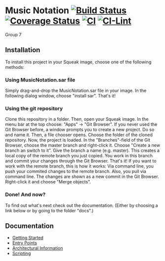 

# Music Notation [![Build Status](https://travis-ci.org/hpi-swa-teaching/MusicNotation.svg)](https://travis-ci.org/hpi-swa-teaching/MusicNotation) [![Coverage Status](https://coveralls.io/repos/github/hpi-swa-teaching/MusicNotation/badge.svg?branch=development)](https://coveralls.io/github/hpi-swa-teaching/MusicNotation?branch=development) [![CI](https://github.com/hpi-swa-teaching/MusicNotation/actions/workflows/main.yml/badge.svg?branch=development)](https://github.com/hpi-swa-teaching/MusicNotation/actions/workflows/main.yml) [![CI-Lint](https://github.com/hpi-swa-teaching/MusicNotation/actions/workflows/ci-linter.yml/badge.svg?branch=development)](https://github.com/hpi-swa-teaching/MusicNotation/actions/workflows/ci-linter.yml)

Group 7

## Installation

To install this project in your Squeak image, choose one of the following methods:

### Using MusicNotation.sar file

Simply drag-and-drop the MusicNotation.sar file in your image. In the following dialog window, choose "install sar". That's it!

### Using the git repository

Clone this repository in a folder. Then, open your Squeak image. In the menu bar at the top choose: "Apps" -> "Git Browser". If you never used the Git Browser before, a window prompts you to create a new project. Do so and name it. Then, a file chooser opens. Choose the folder of the cloned repository. Now, the project is loaded. In the "Branches"-field of the Git Browser, choose the master branch and right-click it. Choose "Create a new branch an switch to it". Give the branch a name (e.g. master). This creates a local copy of the remote branch you just copied. You work in this branch and commit your changes through the Git Browser. That's it!
If you want to work with the remote branch, this is how it works:
Via command line, you push your commited changes to the remote branch. Also, you pull via command line. The changes are shown as a new commit in the Git Browser. Right-click it and choose "Merge objects". 

### Done! And now?

To find out what's next check out the documentation. 
(Either by choosing a link below or by going to the folder "docs".)

## Documentation 
- [Getting Started](./docs/getting-started.md)
- [Entry Points](./docs/entry-points.md)
- [Architectural Information](./docs/architectural-information.md)
- [Scripting](./docs/scripting.md)

